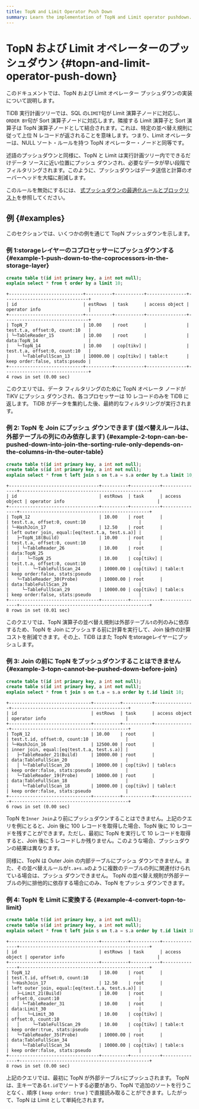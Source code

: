 ```yaml
---
title: TopN and Limit Operator Push Down
summary: Learn the implementation of TopN and Limit operator pushdown.
---
```


# TopN および Limit オペレーターのプッシュダウン {#topn-and-limit-operator-push-down}

このドキュメントでは、TopN および Limit オペレーター プッシュダウンの実装について説明します。

TiDB 実行計画ツリーでは、SQL の`LIMIT`句が Limit 演算子ノードに対応し、 `ORDER BY`句が Sort 演算子ノードに対応します。隣接する Limit 演算子と Sort 演算子は TopN 演算子ノードとして結合されます。これは、特定の並べ替え規則に従って上位 N レコードが返されることを意味します。つまり、Limit オペレーターは、NULL ソート・ルールを持つ TopN オペレーター・ノードと同等です。

述語のプッシュダウンと同様に、TopN と Limit は実行計画ツリー内でできるだけデータ ソースに近い位置にプッシュ ダウンされ、必要なデータが早い段階でフィルタリングされます。このように、プッシュダウンはデータ送信と計算のオーバーヘッドを大幅に削減します。

このルールを無効にするには、 [式プッシュダウンの最適化ルールとブロックリスト](/blocklist-control-plan.md)を参照してください。

## 例 {#examples}

このセクションでは、いくつかの例を通じて TopN プッシュダウンを示します。

### 例 1:storageレイヤーのコプロセッサーにプッシュダウンする {#example-1-push-down-to-the-coprocessors-in-the-storage-layer}


```sql
create table t(id int primary key, a int not null);
explain select * from t order by a limit 10;
```

```
+----------------------------+----------+-----------+---------------+--------------------------------+
| id                         | estRows  | task      | access object | operator info                  |
+----------------------------+----------+-----------+---------------+--------------------------------+
| TopN_7                     | 10.00    | root      |               | test.t.a, offset:0, count:10   |
| └─TableReader_15           | 10.00    | root      |               | data:TopN_14                   |
|   └─TopN_14                | 10.00    | cop[tikv] |               | test.t.a, offset:0, count:10   |
|     └─TableFullScan_13     | 10000.00 | cop[tikv] | table:t       | keep order:false, stats:pseudo |
+----------------------------+----------+-----------+---------------+--------------------------------+
4 rows in set (0.00 sec)
```

このクエリでは、データ フィルタリングのために TopN オペレータ ノードが TiKV にプッシュ ダウンされ、各コプロセッサーは 10 レコードのみを TiDB に返します。 TiDB がデータを集約した後、最終的なフィルタリングが実行されます。

### 例 2: TopN を Join にプッシュ ダウンできます (並べ替えルールは、外部テーブルの列にのみ依存します) {#example-2-topn-can-be-pushed-down-into-join-the-sorting-rule-only-depends-on-the-columns-in-the-outer-table}


```sql
create table t(id int primary key, a int not null);
create table s(id int primary key, a int not null);
explain select * from t left join s on t.a = s.a order by t.a limit 10;
```

```
+----------------------------------+----------+-----------+---------------+-------------------------------------------------+
| id                               | estRows  | task      | access object | operator info                                   |
+----------------------------------+----------+-----------+---------------+-------------------------------------------------+
| TopN_12                          | 10.00    | root      |               | test.t.a, offset:0, count:10                    |
| └─HashJoin_17                    | 12.50    | root      |               | left outer join, equal:[eq(test.t.a, test.s.a)] |
|   ├─TopN_18(Build)               | 10.00    | root      |               | test.t.a, offset:0, count:10                    |
|   │ └─TableReader_26             | 10.00    | root      |               | data:TopN_25                                    |
|   │   └─TopN_25                  | 10.00    | cop[tikv] |               | test.t.a, offset:0, count:10                    |
|   │     └─TableFullScan_24       | 10000.00 | cop[tikv] | table:t       | keep order:false, stats:pseudo                  |
|   └─TableReader_30(Probe)        | 10000.00 | root      |               | data:TableFullScan_29                           |
|     └─TableFullScan_29           | 10000.00 | cop[tikv] | table:s       | keep order:false, stats:pseudo                  |
+----------------------------------+----------+-----------+---------------+-------------------------------------------------+
8 rows in set (0.01 sec)
```

このクエリでは、TopN 演算子の並べ替え規則は外部テーブル`t`の列のみに依存するため、TopN を Join にプッシュする前に計算を実行して、Join 操作の計算コストを削減できます。その上、TiDB はまた TopN をstorageレイヤーにプッシュします。

### 例 3: Join の前に TopN をプッシュダウンすることはできません {#example-3-topn-cannot-be-pushed-down-before-join}


```sql
create table t(id int primary key, a int not null);
create table s(id int primary key, a int not null);
explain select * from t join s on t.a = s.a order by t.id limit 10;
```

```
+-------------------------------+----------+-----------+---------------+--------------------------------------------+
| id                            | estRows  | task      | access object | operator info                              |
+-------------------------------+----------+-----------+---------------+--------------------------------------------+
| TopN_12                       | 10.00    | root      |               | test.t.id, offset:0, count:10              |
| └─HashJoin_16                 | 12500.00 | root      |               | inner join, equal:[eq(test.t.a, test.s.a)] |
|   ├─TableReader_21(Build)     | 10000.00 | root      |               | data:TableFullScan_20                      |
|   │ └─TableFullScan_20        | 10000.00 | cop[tikv] | table:s       | keep order:false, stats:pseudo             |
|   └─TableReader_19(Probe)     | 10000.00 | root      |               | data:TableFullScan_18                      |
|     └─TableFullScan_18        | 10000.00 | cop[tikv] | table:t       | keep order:false, stats:pseudo             |
+-------------------------------+----------+-----------+---------------+--------------------------------------------+
6 rows in set (0.00 sec)
```

TopN を`Inner Join`より前にプッシュダウンすることはできません。上記のクエリを例にとると、Join 後に 100 レコードを取得した場合、TopN 後に 10 レコードを残すことができます。ただし、最初に TopN を実行して 10 レコードを取得すると、Join 後に 5 レコードしか残りません。このような場合、プッシュダウンの結果は異なります。

同様に、TopN は Outer Join の内部テーブルにプッシュ ダウンできません。また、その並べ替えルールが`t.a+s.a`のように複数のテーブルの列に関連付けられている場合は、プッシュ ダウンできません。 TopN の並べ替え規則が外部テーブルの列に排他的に依存する場合にのみ、TopN をプッシュ ダウンできます。

### 例 4: TopN を Limit に変換する {#example-4-convert-topn-to-limit}


```sql
create table t(id int primary key, a int not null);
create table s(id int primary key, a int not null);
explain select * from t left join s on t.a = s.a order by t.id limit 10;
```

```
+----------------------------------+----------+-----------+---------------+-------------------------------------------------+
| id                               | estRows  | task      | access object | operator info                                   |
+----------------------------------+----------+-----------+---------------+-------------------------------------------------+
| TopN_12                          | 10.00    | root      |               | test.t.id, offset:0, count:10                   |
| └─HashJoin_17                    | 12.50    | root      |               | left outer join, equal:[eq(test.t.a, test.s.a)] |
|   ├─Limit_21(Build)              | 10.00    | root      |               | offset:0, count:10                              |
|   │ └─TableReader_31             | 10.00    | root      |               | data:Limit_30                                   |
|   │   └─Limit_30                 | 10.00    | cop[tikv] |               | offset:0, count:10                              |
|   │     └─TableFullScan_29       | 10.00    | cop[tikv] | table:t       | keep order:true, stats:pseudo                   |
|   └─TableReader_35(Probe)        | 10000.00 | root      |               | data:TableFullScan_34                           |
|     └─TableFullScan_34           | 10000.00 | cop[tikv] | table:s       | keep order:false, stats:pseudo                  |
+----------------------------------+----------+-----------+---------------+-------------------------------------------------+
8 rows in set (0.00 sec)

```

上記のクエリでは、最初に TopN が外部テーブル`t`にプッシュされます。 TopN は、主キーである`t.id`でソートする必要があり、TopN で追加のソートを行うことなく、順序 ( `keep order: true` ) で直接読み取ることができます。したがって、TopN は Limit として単純化されます。
